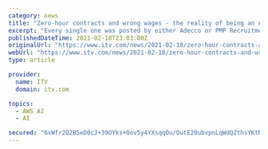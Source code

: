 ```yaml
---
category: news
title: "Zero-hour contracts and wrong wages - the reality of being an Amazon agency worker"
excerpt: "Every single one was posted by either Adecco or PMP Recruitment, both agencies hired by Amazon. But many of the temporary staff taken on have told ITV News that they felt exploited, and were put ..."
publishedDateTime: 2021-02-18T23:03:00Z
originalUrl: "https://www.itv.com/news/2021-02-18/zero-hour-contracts-and-wrong-wages-the-reality-of-being-an-amazon-agency-worker"
webUrl: "https://www.itv.com/news/2021-02-18/zero-hour-contracts-and-wrong-wages-the-reality-of-being-an-amazon-agency-worker"
type: article

provider:
  name: ITV
  domain: itv.com

topics:
  - AWS AI
  - AI

secured: "6xWfr2Q2B5eD0cJ+39OYks+Oov5y4YXsqqOu/OutE20ubvpnLqWdQZthsYKtNUhnBrS+fX7JRE0pI+Pk80/53ImUVCcSpGwanMoOJkkpmmPPAecy9DVEKe4/RPeTz4lWwzidNEBVyN4tUPUpxywuW9aM1pX7hYZbwsW4U6zif0mz6GQXZaG+dTAR38m2VHKh3XaHvG3d2TuyE2iAZxr/CApqmTIwpUP+ZOmoWqK0Bf1D62Qox6pFR5B+W7Jaca9yhcQouBcFfZXnOaRyPjj4760CZvgnGV23X6LXlWXS7ONcEs7n+aYWQUKqMS8EUk05fC5PwdqOiIl0w99lwY/UUaRJQ4A4hNnb0qsLarV/2M8=;eKk0iJGUAmP7amNhhcw0Pg=="
---
```


